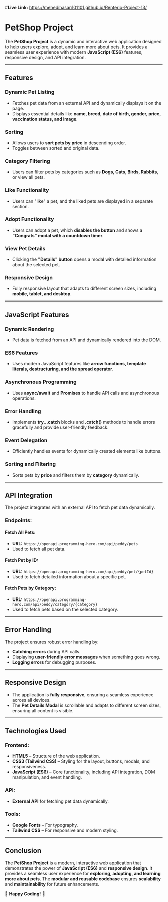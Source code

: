#**Live Link:** https://mehedihasan101101.github.io/Renterio-Project-13/ 

# **PetShop Project**

The **PetShop Project** is a dynamic and interactive web application designed to help users explore, adopt, and learn more about pets. It provides a seamless user experience with modern **JavaScript (ES6)** features, responsive design, and API integration.

---

## **Features**

### **Dynamic Pet Listing**
- Fetches pet data from an external API and dynamically displays it on the page.
- Displays essential details like **name, breed, date of birth, gender, price, vaccination status, and image**.

### **Sorting**
- Allows users to **sort pets by price** in descending order.
- Toggles between sorted and original data.

### **Category Filtering**
- Users can filter pets by categories such as **Dogs, Cats, Birds, Rabbits**, or view all pets.

### **Like Functionality**
- Users can "like" a pet, and the liked pets are displayed in a separate section.

### **Adopt Functionality**
- Users can adopt a pet, which **disables the button** and shows a **"Congrats" modal with a countdown timer**.

### **View Pet Details**
- Clicking the **"Details" button** opens a modal with detailed information about the selected pet.

### **Responsive Design**
- Fully responsive layout that adapts to different screen sizes, including **mobile, tablet, and desktop**.

---

## **JavaScript Features**

### **Dynamic Rendering**
- Pet data is fetched from an API and dynamically rendered into the DOM.

### **ES6 Features**
- Uses modern JavaScript features like **arrow functions, template literals, destructuring, and the spread operator**.

### **Asynchronous Programming**
- Uses **async/await** and **Promises** to handle API calls and asynchronous operations.

### **Error Handling**
- Implements **try...catch** blocks and **.catch()** methods to handle errors gracefully and provide user-friendly feedback.

### **Event Delegation**
- Efficiently handles events for dynamically created elements like buttons.

### **Sorting and Filtering**
- Sorts pets by **price** and filters them by **category** dynamically.

---

## **API Integration**
The project integrates with an external API to fetch pet data dynamically.

### **Endpoints:**
#### **Fetch All Pets:**
- **URL:** `https://openapi.programming-hero.com/api/peddy/pets`
- Used to fetch all pet data.

#### **Fetch Pet by ID:**
- **URL:** `https://openapi.programming-hero.com/api/peddy/pet/{petId}`
- Used to fetch detailed information about a specific pet.

#### **Fetch Pets by Category:**
- **URL:** `https://openapi.programming-hero.com/api/peddy/category/{category}`
- Used to fetch pets based on the selected category.

---

## **Error Handling**
The project ensures robust error handling by:
- **Catching errors** during API calls.
- Displaying **user-friendly error messages** when something goes wrong.
- **Logging errors** for debugging purposes.

---

## **Responsive Design**
- The application is **fully responsive**, ensuring a seamless experience across all devices.
- The **Pet Details Modal** is scrollable and adapts to different screen sizes, ensuring all content is visible.

---

## **Technologies Used**

### **Frontend:**
- **HTML5** – Structure of the web application.
- **CSS3 (Tailwind CSS)** – Styling for the layout, buttons, modals, and responsiveness.
- **JavaScript (ES6)** – Core functionality, including API integration, DOM manipulation, and event handling.

### **API:**
- **External API** for fetching pet data dynamically.

### **Tools:**
- **Google Fonts** – For typography.
- **Tailwind CSS** – For responsive and modern styling.

---

## **Conclusion**
The **PetShop Project** is a modern, interactive web application that demonstrates the power of **JavaScript (ES6)** and **responsive design**. It provides a seamless user experience for **exploring, adopting, and learning more about pets**. The **modular and reusable codebase** ensures **scalability** and **maintainability** for future enhancements.

🚀 **Happy Coding!** 🎉

